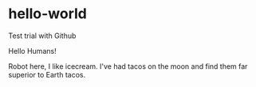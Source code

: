 # hello-world
Test trial with Github

Hello Humans!

Robot here, I like icecream. I've had tacos on the moon and find them far superior to Earth tacos.
